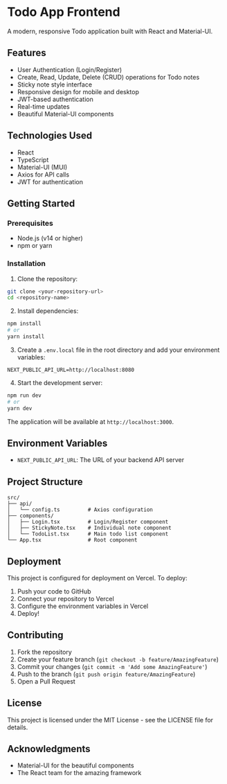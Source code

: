 # Todo App Frontend

A modern, responsive Todo application built with React and Material-UI.

## Features

- User Authentication (Login/Register)
- Create, Read, Update, Delete (CRUD) operations for Todo notes
- Sticky note style interface
- Responsive design for mobile and desktop
- JWT-based authentication
- Real-time updates
- Beautiful Material-UI components

## Technologies Used

- React
- TypeScript
- Material-UI (MUI)
- Axios for API calls
- JWT for authentication

## Getting Started

### Prerequisites

- Node.js (v14 or higher)
- npm or yarn

### Installation

1. Clone the repository:
```bash
git clone <your-repository-url>
cd <repository-name>
```

2. Install dependencies:
```bash
npm install
# or
yarn install
```

3. Create a `.env.local` file in the root directory and add your environment variables:
```env
NEXT_PUBLIC_API_URL=http://localhost:8080
```

4. Start the development server:
```bash
npm run dev
# or
yarn dev
```

The application will be available at `http://localhost:3000`.

## Environment Variables

- `NEXT_PUBLIC_API_URL`: The URL of your backend API server

## Project Structure

```
src/
├── api/
│   └── config.ts         # Axios configuration
├── components/
│   ├── Login.tsx         # Login/Register component
│   ├── StickyNote.tsx    # Individual note component
│   └── TodoList.tsx      # Main todo list component
└── App.tsx               # Root component
```

## Deployment

This project is configured for deployment on Vercel. To deploy:

1. Push your code to GitHub
2. Connect your repository to Vercel
3. Configure the environment variables in Vercel
4. Deploy!

## Contributing

1. Fork the repository
2. Create your feature branch (`git checkout -b feature/AmazingFeature`)
3. Commit your changes (`git commit -m 'Add some AmazingFeature'`)
4. Push to the branch (`git push origin feature/AmazingFeature`)
5. Open a Pull Request

## License

This project is licensed under the MIT License - see the LICENSE file for details.

## Acknowledgments

- Material-UI for the beautiful components
- The React team for the amazing framework 